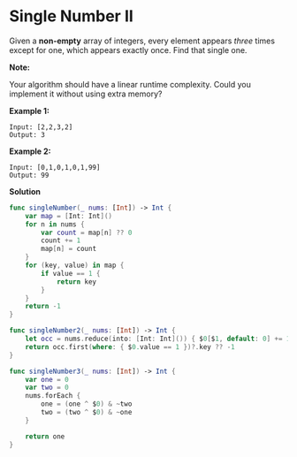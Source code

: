 # Single Number II

Given a **non-empty** array of integers, every element appears *three* times except for one, which appears exactly once. Find that single one.

**Note:**

Your algorithm should have a linear runtime complexity. Could you implement it without using extra memory?

**Example 1:**

```
Input: [2,2,3,2]
Output: 3
```

**Example 2:**

```
Input: [0,1,0,1,0,1,99]
Output: 99
```

**Solution**

```swift
func singleNumber(_ nums: [Int]) -> Int {
    var map = [Int: Int]()
    for n in nums {
        var count = map[n] ?? 0
        count += 1
        map[n] = count
    }
    for (key, value) in map {
        if value == 1 {
            return key
        }
    }
    return -1
}

func singleNumber2(_ nums: [Int]) -> Int {
    let occ = nums.reduce(into: [Int: Int]()) { $0[$1, default: 0] += 1 }
    return occ.first(where: { $0.value == 1 })?.key ?? -1
}

func singleNumber3(_ nums: [Int]) -> Int {
    var one = 0
    var two = 0
    nums.forEach {
        one = (one ^ $0) & ~two
        two = (two ^ $0) & ~one
    }

    return one
}
```

